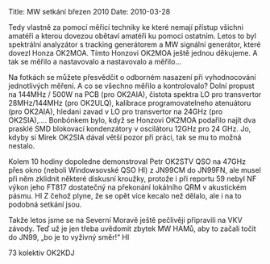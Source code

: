 Title: MW setkání březen 2010
Date: 2010-03-28

Tedy vlastně za pomocí měřicí techniky ke které nemají přístup všichni
amatéři a kterou dovezou obětaví amatéři ku pomoci ostatním. Letos to
byl spektrální analyzátor s tracking generátorem a MW signální
generátor, které dovezl Honza OK2MOA. Tímto Honzovi OK2MOA ještě
jednou děkujeme. A tak se měřilo a nastavovalo a nastavovalo a měřilo... 

Na fotkách se můžete přesvědčit o odborném nasazení při vyhodnocování
jednotlivých  měření. A co se všechno měřilo a kontrolovalo? Dolní
propust na 144MHz / 500W na PCB (pro OK2AIA), čistota spektra LO pro
transvertor 28MHz/144MHz (pro OK2ULQ), kalibrace programovatelneho
atenuátoru (pro OK2AIA), hledani zavad v LO pro transvertor na 24GHz
(pro OK2SIA),…. Bonbónkem bylo, když se Honzovi OK2MOA podařilo najít
dva prasklé SMD blokovací kondenzátory v oscilátoru 12GHz pro 24 GHz. 
Jo, kdyby si Mirek OK2SIA dával větší pozor při práci, tak se mu to
možná nestalo.

Kolem 10 hodiny dopoledne demonstroval Petr OK2STV QSO na 47GHz přes
okno (neboli Windowsovské QSO HI) z JN99CM do JN99FN, ale musel při něm
zklidnit některé diskusní kroužky, protože i při reportu 59 nebyl NF
výkon jeho FT817 dostatečný na překonání lokálního QRM v akustickém
pásmu. HI Z čehož plyne, že se opět více kecalo než dělalo, ale i na to
podobná setkání jsou.

Takže letos jsme se na Severní Moravě ještě pečlivěji připravili na VKV
závody. Teď už je jen třeba uvědomit zbytek MW HAMů, aby to začali
točit do JN99, „bo je to vyživný směr!“ HI

73 kolektiv OK2KDJ
